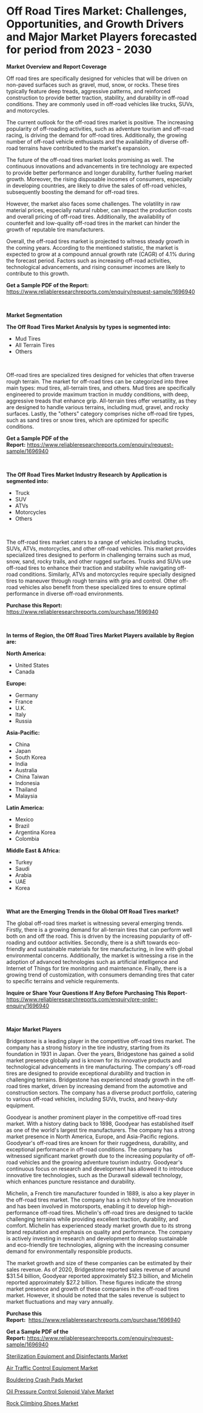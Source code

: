 <p><h1>Off Road Tires Market: Challenges, Opportunities, and Growth Drivers and Major Market Players forecasted for period from 2023 - 2030</h1></p><p><strong>Market Overview and Report Coverage</strong></p>
<p><p>Off road tires are specifically designed for vehicles that will be driven on non-paved surfaces such as gravel, mud, snow, or rocks. These tires typically feature deep treads, aggressive patterns, and reinforced construction to provide better traction, stability, and durability in off-road conditions. They are commonly used in off-road vehicles like trucks, SUVs, and motorcycles.</p><p>The current outlook for the off-road tires market is positive. The increasing popularity of off-roading activities, such as adventure tourism and off-road racing, is driving the demand for off-road tires. Additionally, the growing number of off-road vehicle enthusiasts and the availability of diverse off-road terrains have contributed to the market's expansion.</p><p>The future of the off-road tires market looks promising as well. The continuous innovations and advancements in tire technology are expected to provide better performance and longer durability, further fueling market growth. Moreover, the rising disposable incomes of consumers, especially in developing countries, are likely to drive the sales of off-road vehicles, subsequently boosting the demand for off-road tires.</p><p>However, the market also faces some challenges. The volatility in raw material prices, especially natural rubber, can impact the production costs and overall pricing of off-road tires. Additionally, the availability of counterfeit and low-quality off-road tires in the market can hinder the growth of reputable tire manufacturers.</p><p>Overall, the off-road tires market is projected to witness steady growth in the coming years. According to the mentioned statistic, the market is expected to grow at a compound annual growth rate (CAGR) of 4.1% during the forecast period. Factors such as increasing off-road activities, technological advancements, and rising consumer incomes are likely to contribute to this growth.</p></p>
<p><strong>Get a Sample PDF of the Report:</strong> <a href="https://www.reliableresearchreports.com/enquiry/request-sample/1696940">https://www.reliableresearchreports.com/enquiry/request-sample/1696940</a></p>
<p>&nbsp;</p>
<p><strong>Market Segmentation</strong></p>
<p><strong>The Off Road Tires Market Analysis by types is segmented into:</strong></p>
<p><ul><li>Mud Tires</li><li>All Terrain Tires</li><li>Others</li></ul></p>
<p>&nbsp;</p>
<p><p>Off-road tires are specialized tires designed for vehicles that often traverse rough terrain. The market for off-road tires can be categorized into three main types: mud tires, all-terrain tires, and others. Mud tires are specifically engineered to provide maximum traction in muddy conditions, with deep, aggressive treads that enhance grip. All-terrain tires offer versatility, as they are designed to handle various terrains, including mud, gravel, and rocky surfaces. Lastly, the "others" category comprises niche off-road tire types, such as sand tires or snow tires, which are optimized for specific conditions.</p></p>
<p><strong>Get a Sample PDF of the Report:</strong>&nbsp;<a href="https://www.reliableresearchreports.com/enquiry/request-sample/1696940">https://www.reliableresearchreports.com/enquiry/request-sample/1696940</a></p>
<p>&nbsp;</p>
<p><strong>The Off Road Tires Market Industry Research by Application is segmented into:</strong></p>
<p><ul><li>Truck</li><li>SUV</li><li>ATVs</li><li>Motorcycles</li><li>Others</li></ul></p>
<p>&nbsp;</p>
<p><p>The off-road tires market caters to a range of vehicles including trucks, SUVs, ATVs, motorcycles, and other off-road vehicles. This market provides specialized tires designed to perform in challenging terrains such as mud, snow, sand, rocky trails, and other rugged surfaces. Trucks and SUVs use off-road tires to enhance their traction and stability while navigating off-road conditions. Similarly, ATVs and motorcycles require specially designed tires to maneuver through rough terrains with grip and control. Other off-road vehicles also benefit from these specialized tires to ensure optimal performance in diverse off-road environments.</p></p>
<p><strong>Purchase this Report:</strong>&nbsp; <a href="https://www.reliableresearchreports.com/purchase/1696940">https://www.reliableresearchreports.com/purchase/1696940</a></p>
<p>&nbsp;</p>
<p><strong>In terms of Region, the Off Road Tires Market Players available by Region are:</strong></p>
<p>
    <p> <strong> North America: </strong>
        <ul>
            <li>United States</li>
            <li>Canada</li>
        </ul>
        </p> 
    <p> <strong> Europe: </strong>
        <ul>
            <li>Germany</li>
            <li>France</li>
            <li>U.K.</li>
            <li>Italy</li>
            <li>Russia</li>
        </ul>
        </p> 
    <p> <strong> Asia-Pacific: </strong>
        <ul>
            <li>China</li>
            <li>Japan</li>
            <li>South Korea</li>
            <li>India</li>
            <li>Australia</li>
            <li>China Taiwan</li>
            <li>Indonesia</li>
            <li>Thailand</li>
            <li>Malaysia</li>
        </ul>
        </p> 
    <p> <strong> Latin America: </strong>
        <ul>
            <li>Mexico</li>
            <li>Brazil</li>
            <li>Argentina Korea</li>
            <li>Colombia</li>
        </ul>
        </p> 
    <p> <strong> Middle East & Africa: </strong>
        <ul>
            <li>Turkey</li>
            <li>Saudi</li>
            <li>Arabia</li>
            <li>UAE</li>
            <li>Korea</li>
        </ul>
    </p>
    </p>
<p>&nbsp;</p>
<p><strong>What are the Emerging Trends in the Global Off Road Tires market?</strong></p>
<p><p>The global off-road tires market is witnessing several emerging trends. Firstly, there is a growing demand for all-terrain tires that can perform well both on and off the road. This is driven by the increasing popularity of off-roading and outdoor activities. Secondly, there is a shift towards eco-friendly and sustainable materials for tire manufacturing, in line with global environmental concerns. Additionally, the market is witnessing a rise in the adoption of advanced technologies such as artificial intelligence and Internet of Things for tire monitoring and maintenance. Finally, there is a growing trend of customization, with consumers demanding tires that cater to specific terrains and vehicle requirements.</p></p>
<p><strong>Inquire or Share Your Questions If Any Before Purchasing This Report</strong>- <a href="https://www.reliableresearchreports.com/enquiry/pre-order-enquiry/1696940">https://www.reliableresearchreports.com/enquiry/pre-order-enquiry/1696940</a></p>
<p>&nbsp;</p>
<p><strong>Major Market Players</strong></p>
<p><p>Bridgestone is a leading player in the competitive off-road tires market. The company has a strong history in the tire industry, starting from its foundation in 1931 in Japan. Over the years, Bridgestone has gained a solid market presence globally and is known for its innovative products and technological advancements in tire manufacturing. The company's off-road tires are designed to provide exceptional durability and traction in challenging terrains. Bridgestone has experienced steady growth in the off-road tires market, driven by increasing demand from the automotive and construction sectors. The company has a diverse product portfolio, catering to various off-road vehicles, including SUVs, trucks, and heavy-duty equipment.</p><p>Goodyear is another prominent player in the competitive off-road tires market. With a history dating back to 1898, Goodyear has established itself as one of the world's largest tire manufacturers. The company has a strong market presence in North America, Europe, and Asia-Pacific regions. Goodyear's off-road tires are known for their ruggedness, durability, and exceptional performance in off-road conditions. The company has witnessed significant market growth due to the increasing popularity of off-road vehicles and the growing adventure tourism industry. Goodyear's continuous focus on research and development has allowed it to introduce innovative tire technologies, such as the Durawall sidewall technology, which enhances puncture resistance and durability.</p><p>Michelin, a French tire manufacturer founded in 1889, is also a key player in the off-road tires market. The company has a rich history of tire innovation and has been involved in motorsports, enabling it to develop high-performance off-road tires. Michelin's off-road tires are designed to tackle challenging terrains while providing excellent traction, durability, and comfort. Michelin has experienced steady market growth due to its strong brand reputation and emphasis on quality and performance. The company is actively investing in research and development to develop sustainable and eco-friendly tire technologies, aligning with the increasing consumer demand for environmentally responsible products.</p><p>The market growth and size of these companies can be estimated by their sales revenue. As of 2020, Bridgestone reported sales revenue of around $31.54 billion, Goodyear reported approximately $12.3 billion, and Michelin reported approximately $27.2 billion. These figures indicate the strong market presence and growth of these companies in the off-road tires market. However, it should be noted that the sales revenue is subject to market fluctuations and may vary annually.</p></p>
<p><strong>Purchase this Report:</strong>&nbsp;&nbsp;<a href="https://www.reliableresearchreports.com/purchase/1696940">https://www.reliableresearchreports.com/purchase/1696940</a></p>
<p></p>
<p><strong>Get a Sample PDF of the Report:</strong>&nbsp;<a href="https://www.reliableresearchreports.com/enquiry/request-sample/1696940">https://www.reliableresearchreports.com/enquiry/request-sample/1696940</a></p>
<p><p><a href="https://www.linkedin.com/pulse/sterilization-equipment-disinfectants-market-size-2023-lkvoe/">Sterilization Equipment and Disinfectants Market</a></p><p><a href="https://www.linkedin.com/pulse/air-traffic-control-equipment-market-challenges-opportunities-csspe/">Air Traffic Control Equipment Market</a></p><p><a href="https://medium.com/@isomgleason/bouldering-crash-pads-market-insights-into-market-cagr-market-trends-and-growth-strategies-3d4e0447661c">Bouldering Crash Pads Market</a></p><p><a href="https://www.linkedin.com/pulse/oil-pressure-control-solenoid-valve-market-challenges-cscee/">Oil Pressure Control Solenoid Valve Market</a></p><p><a href="https://medium.com/@freedayundt/rock-climbing-shoes-market-exploring-market-share-market-trends-and-future-growth-c8e406a91e17">Rock Climbing Shoes Market</a></p></p>